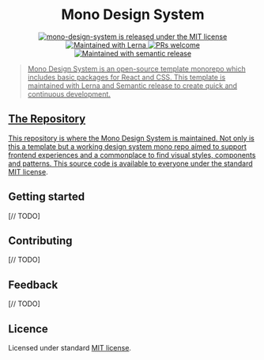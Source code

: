 <h1 align="center">
  Mono Design System
</h1>
<p align="center">
  <a href="https://github.com/richmccartney/mono-design-system/blob/main/LICENSE">
    <img src="https://img.shields.io/badge/license-MIT-green" alt="mono-design-system is released under the MIT license" />
  </a>
  <a href="https://lerna.js.org/">
    <img src="https://img.shields.io/badge/maintained%20with-lerna-cc00ff.svg" alt="Maintained with Lerna" />
  </a>
  <a href="https://github.com/richmccartney/mono-design-system/blob/main/.github/CONTRIBUTING.md">
    <img src="https://img.shields.io/badge/PRs-welcome-brightgreen.svg" alt="PRs welcome" />
  </a>
  <a href="https://github.com/semantic-release/semantic-release"><img src="https://img.shields.io/badge/%20%20%F0%9F%93%A6%F0%9F%9A%80-semantic--release-e10079.svg" alt="Maintained with semantic release"</a>
</p>

> Mono Design System is an open-source template monorepo which includes basic packages for
> React and CSS. This template is maintained with Lerna and Semantic release to
> create quick and continuous development.

## The Repository

This repository is where the Mono Design System is maintained. Not only is this a template but a working design system mono repo aimed to support frontend experiences and a commonplace to find visual styles, components and patterns. This source code is available to everyone under the standard [MIT license](https://github.com/richmccartney/mono-design-system/blob/main/LICENSE).

## Getting started

[// TODO]

## Contributing

[// TODO]

## Feedback

[// TODO]

## Licence

Licensed under standard [MIT license](https://github.com/richmccartney/mono-design-system/blob/main/LICENSE).
